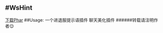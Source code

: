 #WsHint
------
[下载Phar](https://pan.baidu.com/s/1c2BYTK8")
##Usage:
 一个进退服提示语插件
 聊天美化插件
######转载请注明作者:relieved:
